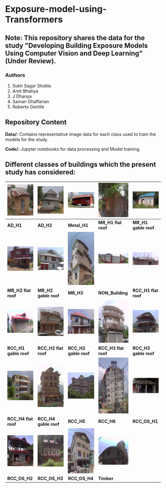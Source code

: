 # Exposure-model-using-Transformers
## Note: This repository shares the data for the study "Developing Building Exposure Models Using Computer Vision and Deep Learning" (Under Review).
### Authors
1. Sukh Sagar Shukla
2. Amit Bhatiya
3. J Dhanya
4. Saman Ghaffarian
5. Roberto Gentile
   
## Repository Content

**Data/:** Contains representative image data for each class used to train the models for the study.

**Code/:** Jupyter notebooks for data processing and Model training.

## Different classes of buildings which the present study has considered:

| <img src="Data/AD_H1/31.17974255_76.98402971__5162-3.jpg" width="200"> | <img src="Data/AD_H2/32.08335763_76.22389352_549__1452-1.jpg" width="200"> | <img src="Data/Metal_H1/32.08135595_76.51561859_4761__4463-1.jpg" width="200"> | <img src="Data/MR_H1 flat roof/31.85421645_77.16625737_6716__10090-1.jpg" width="200"> |<img src="Data/MR_H1 gable roof/31.12432203_76.92413869__3320-1.jpg" width="200"> |
|--------------------------------|--------------------------------|--------------------------------|--------------------------------|--------------------------------|
| **AD_H1** | **AD_H2** | **Metal_H1** | **MR_H1 flat roof** | **MR_H1 gable roof** |
| <img src="Data/MR_H2 flat roof/31.82903396_77.17274952_4328__3335-1.jpg" width="200"> | <img src="Data/MR_H2 gable roof/31.92474985_77.11545576_712__24-1.jpg" width="200"> | <img src="Data/MR_H3/32.10104630_76.27739419_4572__4499-2.jpg" width="200"> | <img src="Data/Non_Building/31.11646521_76.89527842__4607-1.jpg" width="200"> |<img src="Data/RCC_H1 flat roof/360_33.jpg__215-1.jpg" width="200"> |
| **MR_H2 flat roof** | **MR_H2 gable roof** | **MR_H3** | **NON_Building** | **RCC_H1 flat roof** |
| <img src="Data/RCC_H1 gable roof/31.11732190_76.89238723__3267-1.jpg" width="200"> | <img src="Data/RCC_H2 flat roof/31.07844721_76.95941020__1172-2.jpg" width="200"> | <img src="Data/RCC_H2 gable roof/31.13526275_76.91179679__3923-1.jpg" width="200"> | <img src="Data/RCC_H3 flat roof/31.13222235_76.92893575__10-1.jpg" width="200"> |<img src="Data/RCC_H3 gable roof/31.81462984_77.18178635_3487__539-1.jpg" width="200"> |
| **RCC_H1 gable roof** | **RCC_H2 flat roof** | **RCC_H2 gable roof** | **RCC_H3 flat roof** | **RCC_H3 gable roof** |
| <img src="Data/RCC_H4 flat roof/31.13461095_76.93015516__3525-1.jpg" width="200"> | <img src="Data/RCC_H4 gable roof/31.89397672_77.15161879_3328__8710-1.jpg" width="200"> | <img src="Data/RCC_H5/31.85005606_77.15450969_1193__5343-1.jpg" width="200"> | <img src="Data/RCC_H6/32.21202535_77.19897745_447__1692-2.jpg" width="200"> |<img src="Data/RCC_OS_H1/360_1141.jpg__5945-2.jpg" width="200"> |
| **RCC_H4 flat roof** | **RCC_H4 gable roof** | **RCC_H5** | **RCC_H6** | **RCC_OS_H1** |
| <img src="Data/RCC_OS_H2/31.11997639_76.90184327__4858-1.jpg" width="200"> | <img src="Data/RCC_OS_H3/31.14704621_76.93679684__353-1.jpg" width="200"> | <img src="Data/RCC_OS_H4/31.94889373_77.10877979_528__1283-3.jpg" width="200"> | <img src="Data/Timber/31.96801360_77.11906699_690__2796-1.jpg" width="200"> |
| **RCC_OS_H2** | **RCC_OS_H3** | **RCC_OS_H4** | **Timber** | 


